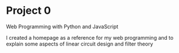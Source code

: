 # Project 0

Web Programming with Python and JavaScript

I created a homepage as a reference for my web programming and to explain some aspects of linear circuit design and filter theory
